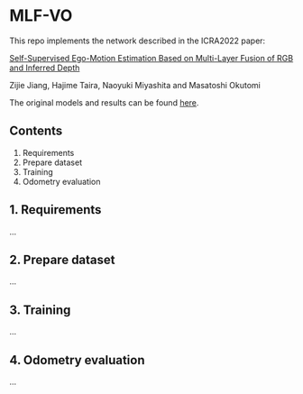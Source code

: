 # MLF-VO

This repo implements the network described in the ICRA2022 paper:

[Self-Supervised Ego-Motion Estimation Based on Multi-Layer Fusion of RGB and Inferred Depth]()

Zijie Jiang, Hajime Taira, Naoyuki Miyashita and Masatoshi Okutomi

The original models and results can be found [here](https://drive.google.com/drive/folders/1bogcNuteWNce_551jscX-leo54YYhYZY?usp=sharing).

## Contents

1. Requirements
2. Prepare dataset
3. Training
4. Odometry evaluation

## 1. Requirements

...

## 2. Prepare dataset

...

## 3. Training

...

## 4. Odometry evaluation

...
